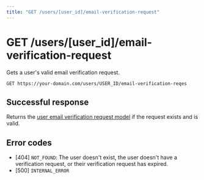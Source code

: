 ```yaml
---
title: "GET /users/[user_id]/email-verification-request"
---
```


# GET /users/[user_id]/email-verification-request

Gets a user's valid email verification request.

```
GET https://your-domain.com/users/USER_ID/email-verification-reqes
```

## Successful response

Returns the [user email verification request model](/reference/rest/models/user-email-verification-request) if the request exists and is valid.

## Error codes

- [404] `NOT_FOUND`: The user doesn't exist, the user doesn't have a verification request, or their verification request has expired.
- [500] `INTERNAL_ERROR`
